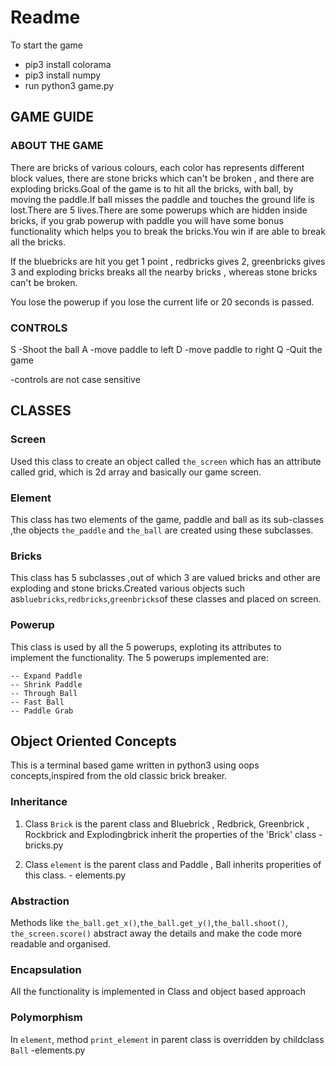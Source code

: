 # Readme

To start the game

 - pip3 install colorama
 - pip3 install numpy
 - run python3 game.py


## GAME GUIDE

### ABOUT THE GAME
There are bricks of various colours, each color has represents different block values, there are stone bricks which can't be broken , and there are exploding bricks.Goal of the game is to hit all the bricks, with ball, by moving the paddle.If ball misses the paddle and touches the ground life is lost.There are 5 lives.There are some powerups which are hidden inside bricks, if you grab powerup with paddle you will have some bonus functionality which helps you to break the bricks.You win if are able to break all the bricks.

If the bluebricks are hit you get 1 point , redbricks gives 2, greenbricks gives 3 and exploding bricks breaks all the nearby bricks , whereas stone bricks can't be broken.

You lose the powerup if you lose the current life or 20 seconds is passed.

### CONTROLS
 S -Shoot the ball
 A -move paddle to left
 D -move paddle to right
 Q -Quit the game
 
 -controls are not  case sensitive



## CLASSES
### Screen
   Used this class to create an object called  `the_screen` which has an attribute called grid, which is 2d array and basically our game screen.
### Element
   This class has two elements of the game, paddle and ball as its sub-classes ,the objects `the_paddle` and `the_ball` are created using these subclasses.
### Bricks
   This class has 5 subclasses ,out of which 3 are valued bricks and other are exploding and stone bricks.Created various objects  such as`bluebricks`,`redbricks`,`greenbricks`of these classes and placed on screen.
### Powerup
   This class is used by all the 5 powerups, exploting its attributes to implement the functionality.
   The 5 powerups implemented are:
   ```
-- Expand Paddle
-- Shrink Paddle
-- Through Ball
-- Fast Ball
-- Paddle Grab
```


## Object Oriented Concepts
This is a terminal based game written in python3 using oops concepts,inspired from the old classic brick breaker.

### Inheritance
1. Class `Brick`  is the parent class and Bluebrick , Redbrick, Greenbrick , Rockbrick and Explodingbrick inherit the properties of the 'Brick' class -  bricks.py 

2. Class `element` is the parent class and Paddle , Ball inherits properities of this class. - elements.py 

### Abstraction
Methods like `the_ball.get_x()`,`the_ball.get_y()`,`the_ball.shoot()`,
`the_screen.score()` abstract away the details and make the code more readable and organised.

### Encapsulation
 All the functionality is implemented in Class and object based approach 

### Polymorphism
In `element`, method `print_element` in parent class is overridden by childclass `Ball` -elements.py